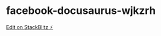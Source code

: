 # facebook-docusaurus-wjkzrh

[Edit on StackBlitz ⚡️](https://stackblitz.com/edit/facebook-docusaurus-wjkzrh)